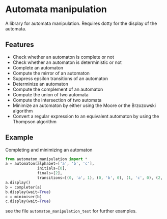 # Automata manipulation
A library for automata manipulation. Requires dotty for the display of the automata. 
## Features
- Check whether an automaton is complete or not
- Check whether an automaton is deterministic or not
- Complete an automaton
- Compute the mirror of an automaton
- Suppress epsilon transitions of an automaton
- Determinize an automaton
- Compute the complement of an automaton
- Compute the union of two automata
- Compute the intersection of two automata
- Minimize an automaton by either using the Moore or the Brzozowski algorithm
- Convert a regular expression to an equivalent automaton by using the Thompson algorithm
## Example
Completing and minimizing an automaton
```python
from automaton_manipulation import *
a = automaton(alphabet=['a', 'b', 'c'],
              initials=[0],
              finals=[2],
			  transitions=[(0, 'a', 1), (0, 'b', 0), (1, 'c', 0), (2, 'b', 0)])
a.display()
b = completer(a)
b.display(wait=True)
c = minimiser(b)
c.display(wait=True)
```
see the file `automaton_manipulation_test` for further examples.
